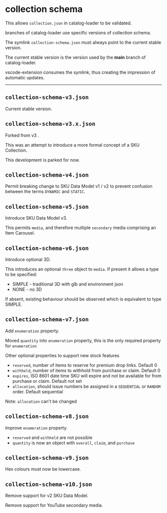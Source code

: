 # collection schema

This allows `collection.json` in catalog-loader to be validated.

branches of catalog-loader use specific versions of collection schema.

The symlink `collection-schema.json` must always point to the current stable version.

The current stable version is the version used by the **main** branch of catalog-loader.

vscode-extension consumes the symlink, thus creating the impression of automatic updates.

---

## `collection-schema-v3.json`

Current stable version.

## `collection-schema-v3.x.json`

Forked from v3 .

This was an attempt to introduce a more formal concept of a SKU Collection.

This development is parked for now.

## `collection-schema-v4.json`

Permit breaking change to SKU Data Model v1 / v2 to prevent confusion between the terms `DYNAMIC` and `STATIC`.

## `collection-schema-v5.json`

Introduce SKU Data Model v3.

This permits `media`, and therefore multiple `secondary` media comprising an Item Carousel.

## `collection-schema-v6.json`

Introduce optional 3D.

This introduces an optional `three` object to `media`.  If present it allows a type to be specified:
- SIMPLE - traditional 3D with glb and environment json
- NONE - no 3D

If absent, existing behaviour should be observed which is equivalent to type SIMPLE.

## `collection-schema-v7.json`

Add `enumeration` property.

Moved `quantity` into `enumeration` property, this is the only required property for  `enumeration`

Other optional properties to support new stock features

- `reserved`, number of items to reserve for premium drop links. Default 0
- `withheld`, number of items to withhold from purchase or claim. Default 0
- `expires`, ISO 8601 date time SKU will expire and not be available for from purchase or claim. Default not set
- `allocation`, should issue numbers be assigned in a `SEQUENTIAL` or `RANDOM` order. Default sequential

Note: `allocation` can't be changed

## `collection-schema-v8.json`

Improve `enumeration` property.

- `reserved` and `withheld` are not possible
- `quantity` is now an object with `overall`, `claim`, and `purchase`

## `collection-schema-v9.json`

Hex colours must now be lowercase.

## `collection-schema-v10.json`

Remove support for v2 SKU Data Model.

Remove support for YouTube secondary media.
